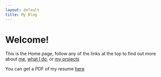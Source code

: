 ```yaml
---
layout: default
title: My Blog
---
```


# Welcome!

This is the Home page, follow any of the links at the top to find out more about [me], [what I do], or [my projects]

You can get a PDF of my resume [here][1]

[me]: /about
[what i do]: /post
[my projects]: /project

[1]: /files/Resume.pdf